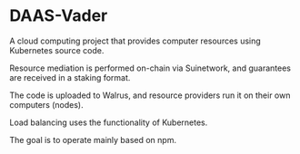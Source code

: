 # DAAS-Vader
A cloud computing project that provides computer resources using Kubernetes source code.

Resource mediation is performed on-chain via Suinetwork, and guarantees are received in a staking format.

The code is uploaded to Walrus, and resource providers run it on their own computers (nodes).

Load balancing uses the functionality of Kubernetes.

The goal is to operate mainly based on npm.
